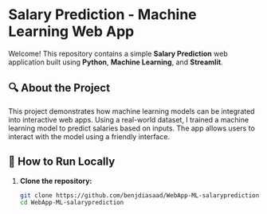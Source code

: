 # Salary Prediction - Machine Learning Web App

Welcome! This repository contains a simple **Salary Prediction** web application built using **Python**, **Machine Learning**, and **Streamlit**.

## 🔍 About the Project

This project demonstrates how machine learning models can be integrated into interactive web apps. Using a real-world dataset, I trained a machine learning model to predict salaries based on inputs. The app allows users to interact with the model using a friendly interface.

## 🚀 How to Run Locally

1. **Clone the repository:**
   ```bash
   git clone https://github.com/benjdiasaad/WebApp-ML-salaryprediction
   cd WebApp-ML-salaryprediction
